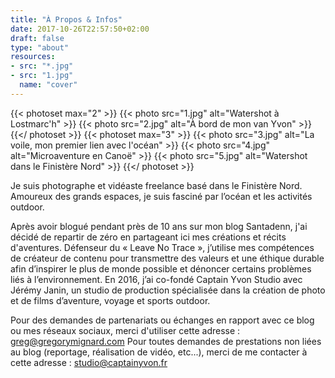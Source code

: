 ```yaml
---
title: "À Propos & Infos"
date: 2017-10-26T22:57:50+02:00
draft: false
type: "about"
resources:
- src: "*.jpg"
- src: "1.jpg"
  name: "cover"
---
```


{{< photoset max="2" >}}
  {{< photo src="1.jpg" alt="Watershot à Lostmarc'h" >}}
  {{< photo src="2.jpg" alt="À bord de mon van Yvon" >}}
{{</ photoset >}}
{{< photoset max="3" >}}
  {{< photo src="3.jpg" alt="La voile, mon premier lien avec l'océan" >}}
  {{< photo src="4.jpg" alt="Microaventure en Canoë" >}}
  {{< photo src="5.jpg" alt="Watershot dans le Finistère Nord" >}}
{{</ photoset >}}

Je suis photographe et vidéaste freelance basé dans le Finistère Nord.
Amoureux des grands espaces, je suis fasciné par l’océan et les activités outdoor.

Après avoir blogué pendant près de 10 ans sur mon blog Santadenn, j'ai décidé de repartir de zéro en partageant ici mes créations et récits d'aventures.
Défenseur du « Leave No Trace », j’utilise mes compétences de créateur de contenu pour transmettre des valeurs et une éthique durable afin d’inspirer le plus de monde possible et dénoncer certains problèmes liés à l’environnement.
En 2016, j’ai co-fondé Captain Yvon Studio avec Jérémy Janin, un studio de production spécialisée dans la création de photo et de films d’aventure, voyage et sports outdoor.

Pour des demandes de partenariats ou échanges en rapport avec ce blog ou mes réseaux sociaux, merci d'utiliser cette adresse : greg@gregorymignard.com
Pour toutes demandes de prestations non liées au blog (reportage, réalisation de vidéo, etc...), merci de me contacter à cette adresse : studio@captainyvon.fr

<br style="margin: 30px">
